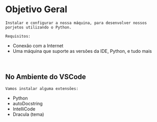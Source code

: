 # Objetivo Geral

    Instalar e configurar a nossa máquina, para desenvolver nossos porjetos utilizando o Python.

    Requisitos:

- Conexão com a Internet
- Uma máquina que suporte as versões da IDE, Python, e tudo mais

<br>

## No Ambiente do VSCode

    Vamos instalar alguma extensões:

- Python
- autoDocstring
- IntelliCode
- Dracula (tema)